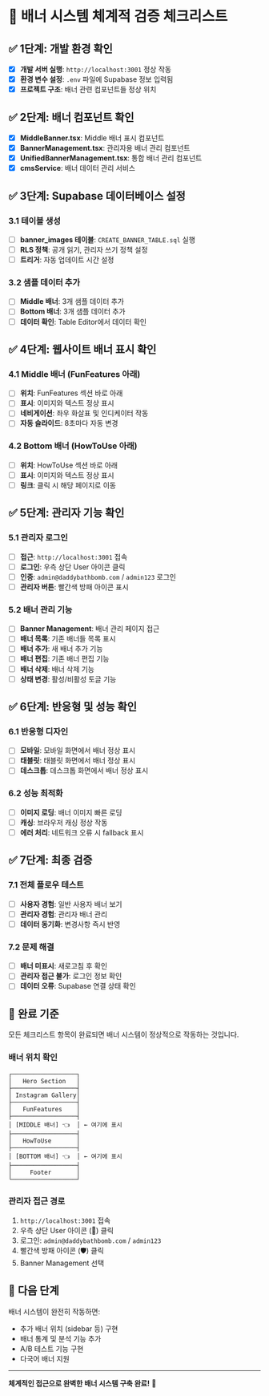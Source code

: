 # 🎨 배너 시스템 체계적 검증 체크리스트

## ✅ 1단계: 개발 환경 확인

- [x] **개발 서버 실행**: `http://localhost:3001` 정상 작동
- [x] **환경 변수 설정**: `.env` 파일에 Supabase 정보 입력됨
- [x] **프로젝트 구조**: 배너 관련 컴포넌트들 정상 위치

## ✅ 2단계: 배너 컴포넌트 확인

- [x] **MiddleBanner.tsx**: Middle 배너 표시 컴포넌트
- [x] **BannerManagement.tsx**: 관리자용 배너 관리 컴포넌트
- [x] **UnifiedBannerManagement.tsx**: 통합 배너 관리 컴포넌트
- [x] **cmsService**: 배너 데이터 관리 서비스

## ✅ 3단계: Supabase 데이터베이스 설정

### 3.1 테이블 생성
- [ ] **banner_images 테이블**: `CREATE_BANNER_TABLE.sql` 실행
- [ ] **RLS 정책**: 공개 읽기, 관리자 쓰기 정책 설정
- [ ] **트리거**: 자동 업데이트 시간 설정

### 3.2 샘플 데이터 추가
- [ ] **Middle 배너**: 3개 샘플 데이터 추가
- [ ] **Bottom 배너**: 3개 샘플 데이터 추가
- [ ] **데이터 확인**: Table Editor에서 데이터 확인

## ✅ 4단계: 웹사이트 배너 표시 확인

### 4.1 Middle 배너 (FunFeatures 아래)
- [ ] **위치**: FunFeatures 섹션 바로 아래
- [ ] **표시**: 이미지와 텍스트 정상 표시
- [ ] **네비게이션**: 좌우 화살표 및 인디케이터 작동
- [ ] **자동 슬라이드**: 8초마다 자동 변경

### 4.2 Bottom 배너 (HowToUse 아래)
- [ ] **위치**: HowToUse 섹션 바로 아래
- [ ] **표시**: 이미지와 텍스트 정상 표시
- [ ] **링크**: 클릭 시 해당 페이지로 이동

## ✅ 5단계: 관리자 기능 확인

### 5.1 관리자 로그인
- [ ] **접근**: `http://localhost:3001` 접속
- [ ] **로그인**: 우측 상단 User 아이콘 클릭
- [ ] **인증**: `admin@daddybathbomb.com` / `admin123` 로그인
- [ ] **관리자 버튼**: 빨간색 방패 아이콘 표시

### 5.2 배너 관리 기능
- [ ] **Banner Management**: 배너 관리 페이지 접근
- [ ] **배너 목록**: 기존 배너들 목록 표시
- [ ] **배너 추가**: 새 배너 추가 기능
- [ ] **배너 편집**: 기존 배너 편집 기능
- [ ] **배너 삭제**: 배너 삭제 기능
- [ ] **상태 변경**: 활성/비활성 토글 기능

## ✅ 6단계: 반응형 및 성능 확인

### 6.1 반응형 디자인
- [ ] **모바일**: 모바일 화면에서 배너 정상 표시
- [ ] **태블릿**: 태블릿 화면에서 배너 정상 표시
- [ ] **데스크톱**: 데스크톱 화면에서 배너 정상 표시

### 6.2 성능 최적화
- [ ] **이미지 로딩**: 배너 이미지 빠른 로딩
- [ ] **캐싱**: 브라우저 캐싱 정상 작동
- [ ] **에러 처리**: 네트워크 오류 시 fallback 표시

## ✅ 7단계: 최종 검증

### 7.1 전체 플로우 테스트
- [ ] **사용자 경험**: 일반 사용자 배너 보기
- [ ] **관리자 경험**: 관리자 배너 관리
- [ ] **데이터 동기화**: 변경사항 즉시 반영

### 7.2 문제 해결
- [ ] **배너 미표시**: 새로고침 후 확인
- [ ] **관리자 접근 불가**: 로그인 정보 확인
- [ ] **데이터 오류**: Supabase 연결 상태 확인

## 🎯 완료 기준

모든 체크리스트 항목이 완료되면 배너 시스템이 정상적으로 작동하는 것입니다.

### 배너 위치 확인
```
┌──────────────────┐
│   Hero Section   │
├──────────────────┤
│ Instagram Gallery│
├──────────────────┤
│   FunFeatures    │
├──────────────────┤
│ [MIDDLE 배너] 👈  │ ← 여기에 표시
├──────────────────┤
│   HowToUse       │
├──────────────────┤
│ [BOTTOM 배너] 👈  │ ← 여기에 표시
├──────────────────┤
│     Footer       │
└──────────────────┘
```

### 관리자 접근 경로
1. `http://localhost:3001` 접속
2. 우측 상단 User 아이콘 (👤) 클릭
3. 로그인: `admin@daddybathbomb.com` / `admin123`
4. 빨간색 방패 아이콘 (🛡️) 클릭
5. Banner Management 선택

## 🚀 다음 단계

배너 시스템이 완전히 작동하면:
- 추가 배너 위치 (sidebar 등) 구현
- 배너 통계 및 분석 기능 추가
- A/B 테스트 기능 구현
- 다국어 배너 지원

---

**체계적인 접근으로 완벽한 배너 시스템 구축 완료!** 🎉
